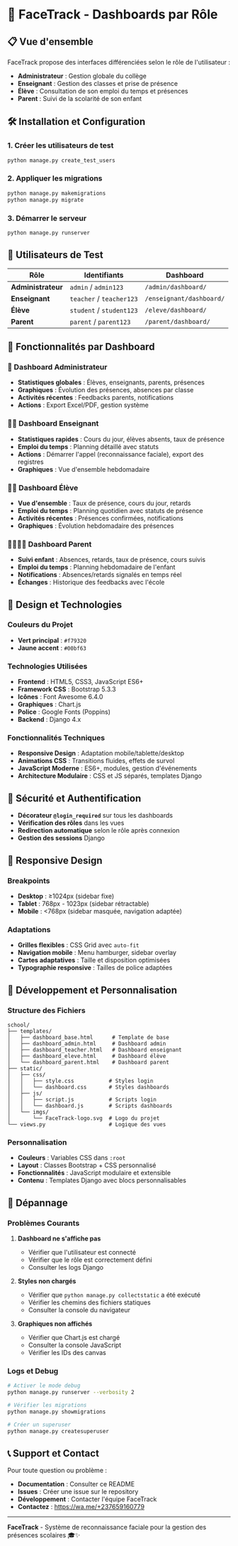 # 🚀 FaceTrack - Dashboards par Rôle

## 📋 Vue d'ensemble

FaceTrack propose des interfaces différenciées selon le rôle de l'utilisateur :

- **Administrateur** : Gestion globale du collège
- **Enseignant** : Gestion des classes et prise de présence
- **Élève** : Consultation de son emploi du temps et présences
- **Parent** : Suivi de la scolarité de son enfant

## 🛠️ Installation et Configuration

### 1. Créer les utilisateurs de test

```bash
python manage.py create_test_users
```

### 2. Appliquer les migrations

```bash
python manage.py makemigrations
python manage.py migrate
```

### 3. Démarrer le serveur

```bash
python manage.py runserver
```

## 👥 Utilisateurs de Test


| Rôle               | Identifiants             | Dashboard                |
| ------------------ | ------------------------ | ------------------------ |
| **Administrateur** | `admin` / `admin123`     | `/admin/dashboard/`      |
| **Enseignant**     | `teacher` / `teacher123` | `/enseignant/dashboard/` |
| **Élève**          | `student` / `student123` | `/eleve/dashboard/`      |
| **Parent**         | `parent` / `parent123`   | `/parent/dashboard/`     |

## 🎯 Fonctionnalités par Dashboard

### 🔧 Dashboard Administrateur

- **Statistiques globales** : Élèves, enseignants, parents, présences
- **Graphiques** : Évolution des présences, absences par classe
- **Activités récentes** : Feedbacks parents, notifications
- **Actions** : Export Excel/PDF, gestion système

### 👨‍🏫 Dashboard Enseignant

- **Statistiques rapides** : Cours du jour, élèves absents, taux de présence
- **Emploi du temps** : Planning détaillé avec statuts
- **Actions** : Démarrer l'appel (reconnaissance faciale), export des registres
- **Graphiques** : Vue d'ensemble hebdomadaire

### 👨‍🎓 Dashboard Élève

- **Vue d'ensemble** : Taux de présence, cours du jour, retards
- **Emploi du temps** : Planning quotidien avec statuts de présence
- **Activités récentes** : Présences confirmées, notifications
- **Graphiques** : Évolution hebdomadaire des présences

### 👨‍👩‍👧‍👦 Dashboard Parent

- **Suivi enfant** : Absences, retards, taux de présence, cours suivis
- **Emploi du temps** : Planning hebdomadaire de l'enfant
- **Notifications** : Absences/retards signalés en temps réel
- **Échanges** : Historique des feedbacks avec l'école

## 🎨 Design et Technologies

### **Couleurs du Projet**

- **Vert principal** : `#f79320`
- **Jaune accent** : `#00bf63`

### **Technologies Utilisées**

- **Frontend** : HTML5, CSS3, JavaScript ES6+
- **Framework CSS** : Bootstrap 5.3.3
- **Icônes** : Font Awesome 6.4.0
- **Graphiques** : Chart.js
- **Police** : Google Fonts (Poppins)
- **Backend** : Django 4.x

### **Fonctionnalités Techniques**

- **Responsive Design** : Adaptation mobile/tablette/desktop
- **Animations CSS** : Transitions fluides, effets de survol
- **JavaScript Moderne** : ES6+, modules, gestion d'événements
- **Architecture Modulaire** : CSS et JS séparés, templates Django

## 🔐 Sécurité et Authentification

- **Décorateur `@login_required`** sur tous les dashboards
- **Vérification des rôles** dans les vues
- **Redirection automatique** selon le rôle après connexion
- **Gestion des sessions** Django

## 📱 Responsive Design

### **Breakpoints**

- **Desktop** : ≥1024px (sidebar fixe)
- **Tablet** : 768px - 1023px (sidebar rétractable)
- **Mobile** : <768px (sidebar masquée, navigation adaptée)

### **Adaptations**

- **Grilles flexibles** : CSS Grid avec `auto-fit`
- **Navigation mobile** : Menu hamburger, sidebar overlay
- **Cartes adaptatives** : Taille et disposition optimisées
- **Typographie responsive** : Tailles de police adaptées

## 🚀 Développement et Personnalisation

### **Structure des Fichiers**

```
school/
├── templates/
│   ├── dashboard_base.html      # Template de base
│   ├── dashboard_admin.html     # Dashboard admin
│   ├── dashboard_teacher.html   # Dashboard enseignant
│   ├── dashboard_eleve.html     # Dashboard élève
│   └── dashboard_parent.html    # Dashboard parent
├── static/
│   ├── css/
│   │   ├── style.css           # Styles login
│   │   └── dashboard.css       # Styles dashboards
│   ├── js/
│   │   ├── script.js           # Scripts login
│   │   └── dashboard.js        # Scripts dashboards
│   └── imgs/
│       └── FaceTrack-logo.svg  # Logo du projet
└── views.py                    # Logique des vues
```

### **Personnalisation**

- **Couleurs** : Variables CSS dans `:root`
- **Layout** : Classes Bootstrap + CSS personnalisé
- **Fonctionnalités** : JavaScript modulaire et extensible
- **Contenu** : Templates Django avec blocs personnalisables

## 🐛 Dépannage

### **Problèmes Courants**

1. **Dashboard ne s'affiche pas**

   - Vérifier que l'utilisateur est connecté
   - Vérifier que le rôle est correctement défini
   - Consulter les logs Django

2. **Styles non chargés**

   - Vérifier que `python manage.py collectstatic` a été exécuté
   - Vérifier les chemins des fichiers statiques
   - Consulter la console du navigateur

3. **Graphiques non affichés**
   - Vérifier que Chart.js est chargé
   - Consulter la console JavaScript
   - Vérifier les IDs des canvas

### **Logs et Debug**

```bash
# Activer le mode debug
python manage.py runserver --verbosity 2

# Vérifier les migrations
python manage.py showmigrations

# Créer un superuser
python manage.py createsuperuser
```

## 📞 Support et Contact

Pour toute question ou problème :

- **Documentation** : Consulter ce README
- **Issues** : Créer une issue sur le repository
- **Développement** : Contacter l'équipe FaceTrack
- **Contactez** : https://wa.me/+237659160779


---

**FaceTrack** - Système de reconnaissance faciale pour la gestion des présences scolaires 🎓✨
